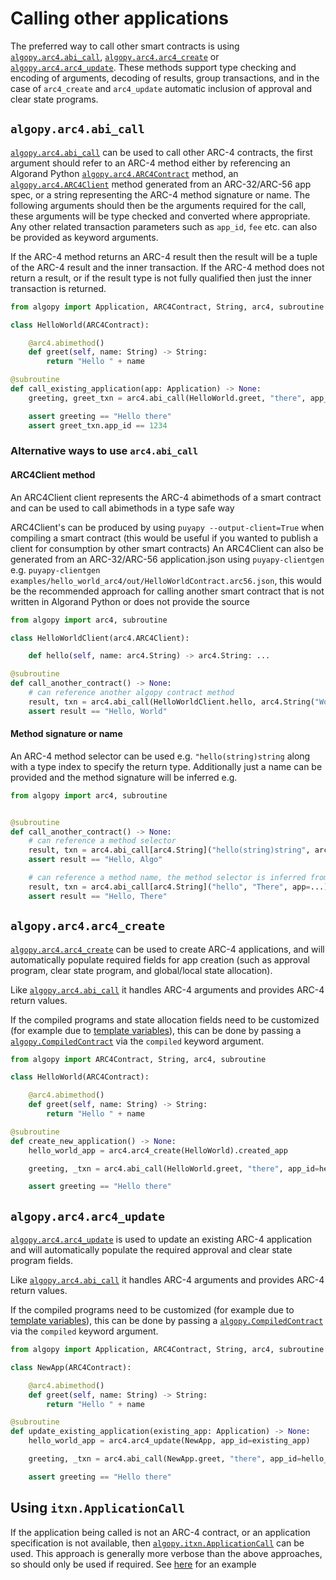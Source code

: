 # Calling other applications

The preferred way to call other smart contracts is using [`algopy.arc4.abi_call`](#algopyarc4abi_call), [`algopy.arc4.arc4_create`](#algopyarc4arc4_create) or
[`algopy.arc4.arc4_update`](#algopyarc4arc4_update). These methods support type checking and encoding of arguments, decoding of results, group transactions,
and in the case of `arc4_create` and `arc4_update` automatic inclusion of approval and clear state programs.

## `algopy.arc4.abi_call`

[`algopy.arc4.abi_call`](#algopy.arc4.abi_call) can be used to call other ARC-4 contracts, the first argument should refer to
an ARC-4 method either by referencing an Algorand Python [`algopy.arc4.ARC4Contract`](#algopy.arc4.ARC4Contract) method,
an [`algopy.arc4.ARC4Client`](#algopy.arc4.ARC4Client) method generated from an ARC-32/ARC-56 app spec, or a string representing
the ARC-4 method signature or name.
The following arguments should then be the arguments required for the call, these arguments will be type checked and converted where appropriate.
Any other related transaction parameters such as `app_id`, `fee` etc. can also be provided as keyword arguments.

If the ARC-4 method returns an ARC-4 result then the result will be a tuple of the ARC-4 result and the inner transaction.
If the ARC-4 method does not return a result, or if the result type is not fully qualified then just the inner transaction is returned.

```python
from algopy import Application, ARC4Contract, String, arc4, subroutine

class HelloWorld(ARC4Contract):

    @arc4.abimethod()
    def greet(self, name: String) -> String:
        return "Hello " + name

@subroutine
def call_existing_application(app: Application) -> None:
    greeting, greet_txn = arc4.abi_call(HelloWorld.greet, "there", app_id=app)

    assert greeting == "Hello there"
    assert greet_txn.app_id == 1234
```

### Alternative ways to use `arc4.abi_call`

#### ARC4Client method

An ARC4Client client represents the ARC-4 abimethods of a smart contract and can be used to call abimethods in a type safe way

ARC4Client's can be produced by using `puyapy --output-client=True` when compiling a smart contract
(this would be useful if you wanted to publish a client for consumption by other smart contracts)
An ARC4Client can also be generated from an ARC-32/ARC-56 application.json using `puyapy-clientgen`
e.g. `puyapy-clientgen examples/hello_world_arc4/out/HelloWorldContract.arc56.json`, this would be
the recommended approach for calling another smart contract that is not written in Algorand Python or does not provide the source

```python
from algopy import arc4, subroutine

class HelloWorldClient(arc4.ARC4Client):

    def hello(self, name: arc4.String) -> arc4.String: ...

@subroutine
def call_another_contract() -> None:
    # can reference another algopy contract method
    result, txn = arc4.abi_call(HelloWorldClient.hello, arc4.String("World"), app=...)
    assert result == "Hello, World"
```

#### Method signature or name

An ARC-4 method selector can be used e.g. `"hello(string)string` along with a type index to specify the return type.
Additionally just a name can be provided and the method signature will be inferred e.g.

```python
from algopy import arc4, subroutine


@subroutine
def call_another_contract() -> None:
    # can reference a method selector
    result, txn = arc4.abi_call[arc4.String]("hello(string)string", arc4.String("Algo"), app=...)
    assert result == "Hello, Algo"

    # can reference a method name, the method selector is inferred from arguments and return type
    result, txn = arc4.abi_call[arc4.String]("hello", "There", app=...)
    assert result == "Hello, There"
```

## `algopy.arc4.arc4_create`

[`algopy.arc4.arc4_create`](#algopy.arc4.arc4_create) can be used to create ARC-4 applications, and will automatically populate required fields for app creation (such as approval program, clear state program, and global/local state allocation).

Like [`algopy.arc4.abi_call`](lg-transactions.md#create-an-arc-4-application-and-then-call-it) it handles ARC-4 arguments and provides ARC-4 return values.

If the compiled programs and state allocation fields need to be customized (for example due to [template variables](./lg-compile.md#within-other-contracts)),
this can be done by passing a [`algopy.CompiledContract`](#algopy.CompiledContract) via the `compiled` keyword argument.

```python
from algopy import ARC4Contract, String, arc4, subroutine

class HelloWorld(ARC4Contract):

    @arc4.abimethod()
    def greet(self, name: String) -> String:
        return "Hello " + name

@subroutine
def create_new_application() -> None:
    hello_world_app = arc4.arc4_create(HelloWorld).created_app

    greeting, _txn = arc4.abi_call(HelloWorld.greet, "there", app_id=hello_world_app)

    assert greeting == "Hello there"
```

## `algopy.arc4.arc4_update`

[`algopy.arc4.arc4_update`](#algopy.arc4.arc4_update) is used to update an existing ARC-4 application and will automatically populate the required approval and clear state program fields.

Like [`algopy.arc4.abi_call`](lg-transactions.md#create-an-arc-4-application-and-then-call-it) it handles ARC-4 arguments and provides ARC-4 return values.

If the compiled programs need to be customized (for example due to [template variables](./lg-compile.md#within-other-contracts)),
this can be done by passing a [`algopy.CompiledContract`](#algopy.CompiledContract) via the `compiled` keyword argument.

```python
from algopy import Application, ARC4Contract, String, arc4, subroutine

class NewApp(ARC4Contract):

    @arc4.abimethod()
    def greet(self, name: String) -> String:
        return "Hello " + name

@subroutine
def update_existing_application(existing_app: Application) -> None:
    hello_world_app = arc4.arc4_update(NewApp, app_id=existing_app)

    greeting, _txn = arc4.abi_call(NewApp.greet, "there", app_id=hello_world_app)

    assert greeting == "Hello there"
```

## Using `itxn.ApplicationCall`

If the application being called is not an ARC-4 contract, or an application specification is not available,
then [`algopy.itxn.ApplicationCall`](#algopy.itxn.ApplicationCall) can be used. This approach is generally more verbose
than the above approaches, so should only be used if required. See [here](./lg-transactions.md#create-an-arc-4-application-and-then-call-it) for an example
